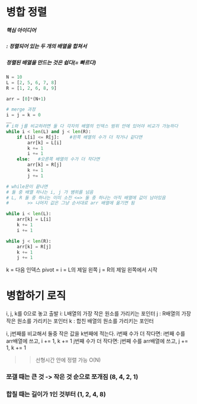 # 병합 정렬
##### 핵심 아이디어 
##### : 정렬되어 있는 두 개의 배열을 합쳐서
##### 정렬된 배열을 만드는 것은 쉽다(= 빠르다)

```python
N = 10
L = [2, 5, 6, 7, 8]
R = [1, 2, 6, 8, 9]

arr = [0]*(N+1)

# merge 과정
i = j = k = 0
__
# i와 j를 비교하려면 둘 다 각자의 배열의 인덱스 범위 안에 있어야 비교가 가능하다
while i < len(L) and j < len(R):
    if L[i] <= R[j]:    #왼쪽 배열의 수가 더 작거나 같다면
        arr[k] = L[i]
        k += 1
        i += 1
    else:   #오른쪽 배열의 수가 더 작다면
        arr[k] = R[j]
        k += 1
        j += 1

# while문이 끝나면
# 둘 중 배열 하나는 i, j 가 볌위를 넘음
# L, R 둘 중 하나는 이미 소진 <=> 둘 중 하나는 아직 배열에 값이 남아있음
#       >> 나머지 값은 그냥 순서대로 arr 배열에 옮기면 됨

while i < len(L):
    arr[k] = L[i]
    k += 1
    i += 1

while j < len(R):
    arr[k] = R[j]
    k += 1
    j += 1
```

k = 다음 인덱스
pivot = 
i = L의 제일 왼쪽
j = R의 제일 왼쪽에서 시작

# 병합하기 로직
i, j, k를 0으로 놓고 출발
i: L배열의 가장 작은 원소를 가리키는 포인터
j : R배열의 가장 작은 원소를 가리키는 포인터
k : 합친 배열의 원소를 가리키는 포인터

i, j번째를 비교해서 둘중 작은 값을 k번째에 적는다.
i번째 수가 더 작다면: i번째 수를 arr배열에 쓰고, i += 1, k += 1
j번째 수가 더 작다면: j번째 수를 arr배열에 쓰고, j += 1, k += 1

>> 선형시간 안에 정렬 가능 O(N)


### 쪼갤 때는 큰 것 -> 작은 것 순으로 쪼개짐   (8, 4, 2, 1)
### 합칠 때는 길이가 1인 것부터                (1, 2, 4, 8)